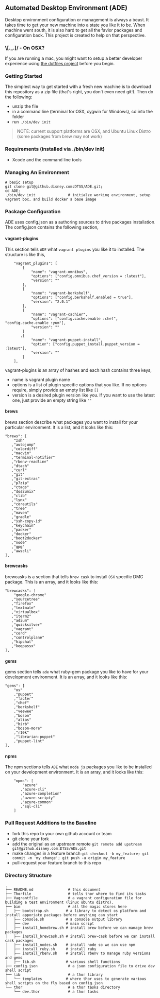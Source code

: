## Automated Desktop Environment (ADE)

Desktop environment configuration or management is always a beast.  It takes time to get your new machine into a state you like it to be.  When machine went south, it is also hard to get all the favior packages and configuration back.  This project is created to help on that perspective.

### \\[._.]/ - On OSX?
If you are running a mac, you might want to setup a better developer experience using [the dotfiles project](https://github.com/atomantic/dotfiles) before you begin.

### Getting Started

The simplest way to get started with a fresh new machine is to download this repository as a zip file (that's right, you don't even need git!). Then do the following:

- unzip the file
- in a command line (terminal for OSX, cygwin for Windows), cd into the folder
- run `./bin/dev init`

> NOTE: current support platforms are OSX, and Ubuntu Linux Distro (some packages from brew may not work)

### Requirements (installed via ./bin/dev init)

* Xcode and the command line tools

### Managing An Environment

```
# basic setup
git clone git@github.disney.com:DTSS/ADE.git;
cd ADE;
./bin/dev init               # initialze working environment, setup vagrant box, and build docker a base image

```

### Package Configuration

ADE uses config.json as a authoring sources to drive packages installation.  The config.json contains the following section,

#### vagrant-plugins
This section tells  `ADE` what `vagrant plugins` you like it to installed. The structure is like this,

```
    "vagrant_plugins": [
        {
            "name": "vagrant-omnibus",
            "options": ["config.omnibus.chef_version = :latest"],
            "version": ""
        },
        {
            "name": "vagrant-berkshelf",
            "options": ["config.berkshelf.enabled = true"],
            "version": "2.0.1"
        },
        {
            "name": "vagrant-cachier",
            "options": ["config.cache.enable :chef", "config.cache.enable :yum"],
            "version": ""
        }
       ,{
            "name": "vagrant-puppet-install",
            "option": ["config.puppet_install.puppet_version = :latest"],
            "version": ""
        }
    ],

```

vagrant-plugins is an array of hashes and each hash contains three keys,

* name is vagrant plugin name
* options is a list of plugin specific options that you like.  If no options require, simply provide an empty list like `[]`
* version is a desired plugin version like you.  If you want to use the latest one, just provide an empty string like `""`

#### brews

brews section describe what packages you want to install for your particular environment.  It is a list, and it looks like this:

```
"brews": [
    "zsh"
   ,"autojump"
   ,"colordiff"
   ,"macvim"
   ,"terminal-notifier"
   ,"rbenv-readline"
   ,"dtach"
   ,"curl"
   ,"git"
   ,"git-extras"
   ,"p7zip"
   ,"ctags"
   ,"dos2unix"
   ,"clib"
   ,"lynx"
   ,"coreutils"
   ,"tree"
   ,"maven"
   ,"gradle"
   ,"ssh-copy-id"
   ,"keychain"
   ,"packer"
   ,"docker"
   ,"boot2docker"
   ,"node"
   ,"gpg"
   ,"awscli"
],

```

#### brewcasks

brewcasks is a section that tells `brew cask` to install `OSX` specific DMG package.  This is an array, and it looks like this:

```
"brewcasks": [
    "google-chrome"
   ,"sourcetree"
   ,"firefox"
   ,"textmate"
   ,"virtualbox"
   ,"iterm2"
   ,"adium"
   ,"quicksilver"
   ,"vagrant"
   ,"cord"
   ,"controlplane"
   ,"hipchat"
   ,"keepassx"
],

```

#### gems
gems section tells `ade` what ruby-gem package you like to have for your development environment.  It is an array, and it looks like this:

```
"gems": [
    "os"
    ,"puppet"
    ,"facter"
    ,"chef"
    ,"berkshelf"
    ,"veewee"
    ,"boson"
    ,"alias"
    ,"hirb"
    ,"boson-more"
    ,"r10k"
    ,"librarian-puppet"
    ,"puppet-lint"
],
```

#### npms
The npm sections tells `ADE` what `node js` packages you like to be installed on your development environment.  It is an array, and it looks like this:

```
    "npms": [
        "azure"
       ,"azure-cli"
       ,"azure-completion"
       ,"azure-scripty"
       ,"azure-common"
       ,"sql-cli"
    ]
```

### Pull Request Additions to the Baseline

- fork this repo to your own github account or team
- git clone your fork
- add the original as an upstream remote `git remote add upstream git@github.disney.com:DTSS/ADE.git`
- make changes in a feature branch `git checkout -b my_feature; git commit -m 'my change'; git push -u origin my_feature`
- pull-request your feature branch to this repo



### Directory Structure

```
.
├── README.md                # this document
├── Thorfile                 # tells thor where to find its tasks
├── Vagrantfile              # a vagrant configuration file for building a test environment (linux ubuntu distro).
├── bin                      # all the magic stores here
│   ├── bootstrap.sh        # a library to detect os platform and install apporiate packages before anything can start
│   ├── console.sh          # a console output library
│   ├── dev                 # main script
│   ├── install_homebrew.sh # install brew before we can manage brew packages
│   ├── install_brewcask.sh # install brew-cask before we can install cask packages
│   ├── install_nodes.sh    # install node so we can use npm
│   ├── install_ruby.sh     # install ruby
│   ├── install_rbenv.sh    # install rbenv to manage ruby versions and gems
│   ├── lib.sh              # various shell functions
├── config.json              # a json configuration file to drive dev shell script
├── lib                      # a thor library
│   └── templates           # where thor uses to generate various shell scripts on the fly based on config.json
└── thor                     # a thor tasks directory
    └── dev.thor             # a thor tasks
```
